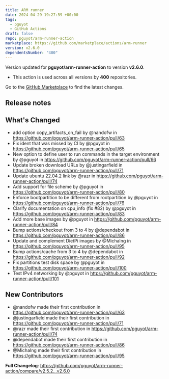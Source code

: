 ```yaml
---
title: ARM runner
date: 2024-04-29 19:27:59 +00:00
tags:
  - pguyot
  - GitHub Actions
draft: false
repo: pguyot/arm-runner-action
marketplace: https://github.com/marketplace/actions/arm-runner
version: v2.6.0
dependentsNumber: "400"
---
```



Version updated for **pguyot/arm-runner-action** to version **v2.6.0**.
- This action is used across all versions by **400** repositories.

Go to the [GitHub Marketplace](https://github.com/marketplace/actions/arm-runner) to find the latest changes.

## Release notes

## What's Changed
* add option copy_artifacts_on_fail by @nandofw in https://github.com/pguyot/arm-runner-action/pull/63
* Fix ident that was missed by CI by @pguyot in https://github.com/pguyot/arm-runner-action/pull/65
* New option to define user to run commands in the target environment by @pguyot in https://github.com/pguyot/arm-runner-action/pull/66
* Update broken download URLs by @justingarfield in https://github.com/pguyot/arm-runner-action/pull/71
* Update ubuntu 22.04.2 link by @razr in https://github.com/pguyot/arm-runner-action/pull/74
* Add support for file scheme by @pguyot in https://github.com/pguyot/arm-runner-action/pull/80
* Enforce bootpartition to be different from rootpartition by @pguyot in https://github.com/pguyot/arm-runner-action/pull/76
* Clarify documentation on cpu_info (fix #82) by @pguyot in https://github.com/pguyot/arm-runner-action/pull/83
* Add more base images by @pguyot in https://github.com/pguyot/arm-runner-action/pull/84
* Bump actions/checkout from 3 to 4 by @dependabot in https://github.com/pguyot/arm-runner-action/pull/86
* Update and complement DietPi images by @MichaIng in https://github.com/pguyot/arm-runner-action/pull/95
* Bump actions/cache from 3 to 4 by @dependabot in https://github.com/pguyot/arm-runner-action/pull/92
* Fix partitions test disk space by @pguyot in https://github.com/pguyot/arm-runner-action/pull/100
* Test IPv4 networking by @pguyot in https://github.com/pguyot/arm-runner-action/pull/101

## New Contributors
* @nandofw made their first contribution in https://github.com/pguyot/arm-runner-action/pull/63
* @justingarfield made their first contribution in https://github.com/pguyot/arm-runner-action/pull/71
* @razr made their first contribution in https://github.com/pguyot/arm-runner-action/pull/74
* @dependabot made their first contribution in https://github.com/pguyot/arm-runner-action/pull/86
* @MichaIng made their first contribution in https://github.com/pguyot/arm-runner-action/pull/95

**Full Changelog**: https://github.com/pguyot/arm-runner-action/compare/v2.5.2...v2.6.0
